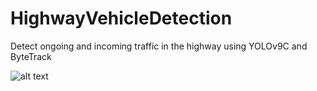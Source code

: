 # HighwayVehicleDetection
 Detect ongoing and incoming traffic in the highway using YOLOv9C and ByteTrack

 ![alt text](Untitled.png)
